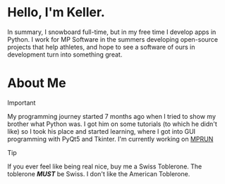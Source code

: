# Hello, I'm Keller.
In summary, I snowboard full-time, but in my free time I develop apps in Python. I work for MP Software in the summers developing open-source projects that help athletes, and hope to see a software of ours in development turn into something great.

# About Me
> [!IMPORTANT]
> My programming journey started 7 months ago when I tried to show my brother what Python was. I got him on some tutorials (to which he didn't like) so I took his place and started learning, where I got into GUI programming with PyQt5 and Tkinter.
> I'm currently working on [MPRUN](https://github.com/ktechhydle/mprun_repo)

> [!TIP]
> If you ever feel like being real nice, buy me a Swiss Toblerone. The toblerone ***MUST*** be Swiss. I don't like the American Toblerone.
